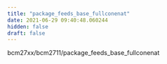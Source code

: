 ```yaml
---
title: "package_feeds_base_fullconenat"
date: 2021-06-29 09:40:48.060244
hidden: false
draft: false
---
```


bcm27xx/bcm2711/package_feeds_base_fullconenat

